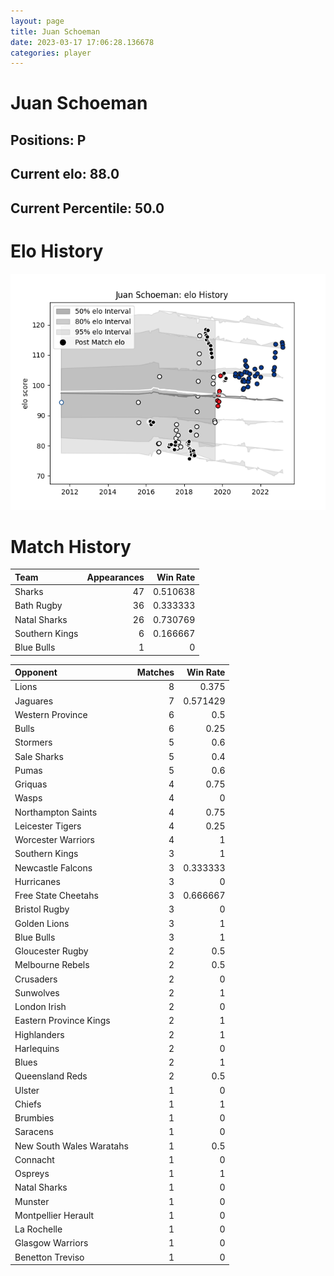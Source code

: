 ```yaml
---  
layout: page  
title: Juan Schoeman  
date: 2023-03-17 17:06:28.136678  
categories: player  
---
```

# Juan Schoeman

## Positions: P

## Current elo: 88.0

## Current Percentile: 50.0

# Elo History


![elo history](history_JuanSchoeman.png)
# Match History


| Team           |   Appearances |   Win Rate |
|:---------------|--------------:|-----------:|
| Sharks         |            47 |   0.510638 |
| Bath Rugby     |            36 |   0.333333 |
| Natal Sharks   |            26 |   0.730769 |
| Southern Kings |             6 |   0.166667 |
| Blue Bulls     |             1 |   0        |

| Opponent                 |   Matches |   Win Rate |
|:-------------------------|----------:|-----------:|
| Lions                    |         8 |   0.375    |
| Jaguares                 |         7 |   0.571429 |
| Western Province         |         6 |   0.5      |
| Bulls                    |         6 |   0.25     |
| Stormers                 |         5 |   0.6      |
| Sale Sharks              |         5 |   0.4      |
| Pumas                    |         5 |   0.6      |
| Griquas                  |         4 |   0.75     |
| Wasps                    |         4 |   0        |
| Northampton Saints       |         4 |   0.75     |
| Leicester Tigers         |         4 |   0.25     |
| Worcester Warriors       |         4 |   1        |
| Southern Kings           |         3 |   1        |
| Newcastle Falcons        |         3 |   0.333333 |
| Hurricanes               |         3 |   0        |
| Free State Cheetahs      |         3 |   0.666667 |
| Bristol Rugby            |         3 |   0        |
| Golden Lions             |         3 |   1        |
| Blue Bulls               |         3 |   1        |
| Gloucester Rugby         |         2 |   0.5      |
| Melbourne Rebels         |         2 |   0.5      |
| Crusaders                |         2 |   0        |
| Sunwolves                |         2 |   1        |
| London Irish             |         2 |   0        |
| Eastern Province Kings   |         2 |   1        |
| Highlanders              |         2 |   1        |
| Harlequins               |         2 |   0        |
| Blues                    |         2 |   1        |
| Queensland Reds          |         2 |   0.5      |
| Ulster                   |         1 |   0        |
| Chiefs                   |         1 |   1        |
| Brumbies                 |         1 |   0        |
| Saracens                 |         1 |   0        |
| New South Wales Waratahs |         1 |   0.5      |
| Connacht                 |         1 |   0        |
| Ospreys                  |         1 |   1        |
| Natal Sharks             |         1 |   0        |
| Munster                  |         1 |   0        |
| Montpellier Herault      |         1 |   0        |
| La Rochelle              |         1 |   0        |
| Glasgow Warriors         |         1 |   0        |
| Benetton Treviso         |         1 |   0        |